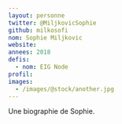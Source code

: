 ```yaml
---
layout: personne
twitter: @MiljkovicSophie	
github: milkosofi
nom: Sophie Miljkovic
website:
annees: 2018
defis:
  - nom: EIG Node
profil: 
images:
  - /images/@stock/another.jpg
---
```


Une biographie de Sophie.
